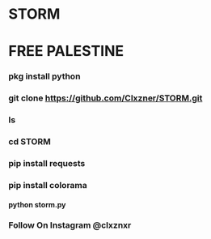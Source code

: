 # STORM
# FREE PALESTINE

### pkg install python

 ### git clone https://github.com/Clxzner/STORM.git 

### ls

### cd STORM

### pip install requests

### pip install colorama

#### python storm.py

### Follow On Instagram @clxznxr
